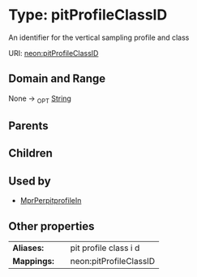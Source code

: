 
# Type: pitProfileClassID


An identifier for the vertical sampling profile and class

URI: [neon:pitProfileClassID](https://data.neonscience.org/pitProfileClassID)


## Domain and Range

None ->  <sub>OPT</sub> [String](types/String.md)

## Parents


## Children


## Used by

 * [MprPerpitprofileIn](MprPerpitprofileIn.md)

## Other properties

|  |  |  |
| --- | --- | --- |
| **Aliases:** | | pit profile class i d |
| **Mappings:** | | neon:pitProfileClassID |

